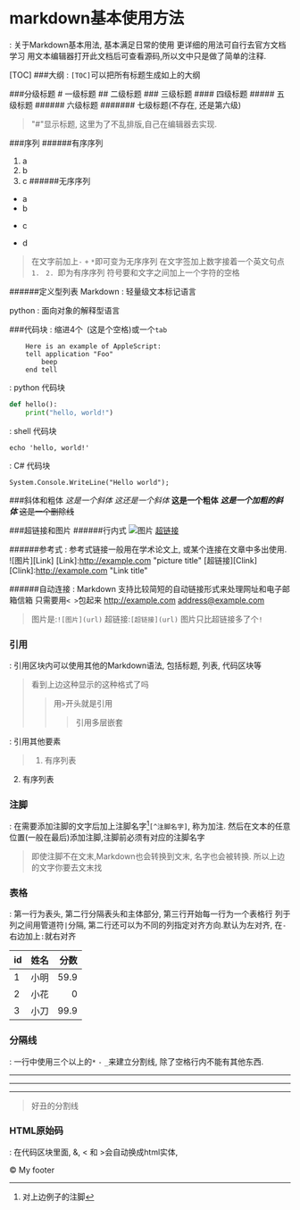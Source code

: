 # markdown基本使用方法
: 关于Markdown基本用法, 基本满足日常的使用
更详细的用法可自行去官方文档学习
用文本编辑器打开此文档后可查看源码,所以文中只是做了简单的注释.

[TOC]
###大纲
:   `[TOC]`可以把所有标题生成如上的大纲

###分级标题
    # 一级标题
    ## 二级标题
    ### 三级标题
    #### 四级标题
    ##### 五级标题
    ###### 六级标题
    ####### 七级标题(不存在, 还是第六级)
> "#"显示标题, 这里为了不乱排版,自己在编辑器去实现.

###序列
######有序序列
1. a
2. b
3. c
######无序序列
* a
* b 
+ c
- d

>在文字前加上`-` `+` `*`即可变为无序序列
>在文字签加上数字接着一个英文句点`1. ` `2. `即为有序序列
>符号要和文字之间加上一个字符的空格

######定义型列表
Markdown
: 轻量级文本标记语言

python
: 面向对象的解释型语言

###代码块
: 缩进4个` `(这是个空格)或一个`tab`

        Here is an example of AppleScript:
        tell application "Foo"
            beep
        end tell
    


: python 代码块
~~~python
def hello():
    print("hello, world!")
~~~

: shell 代码块
~~~shell
echo 'hello, world!'
~~~

: C# 代码块
~~~.net
System.Console.WriteLine("Hello world");
~~~

###斜体和粗体
*这是一个斜体*
_这还是一个斜体_
**这是一个粗体**
***这是一个加粗的斜体***
~~这是一个删除线~~

###超链接和图片
######行内式
![图片](http://example.com "picture title")
[超链接](url "link title")

######参考式
: 参考式链接一般用在学术论文上, 或某个连接在文章中多出使用.
![图片][Link]
[Link]:http://example.com "picture title"
[超链接][Clink]
[Clink]:http://example.com "Link title"

######自动连接
: Markdown 支持比较简短的自动链接形式来处理网址和电子邮箱信箱
只需要用`< >`包起来
<http://example.com>
<address@example.com>
> 图片是:`![图片](url)`
> 超链接:`[超链接](url)`
> 图片只比超链接多了个`!`



### 引用
: 引用区块内可以使用其他的Markdown语法, 包括标题, 列表, 代码区块等
> 看到上边这种显示的这种格式了吗
>> 用`>`开头就是引用
>>> 引用多层嵌套

: 引用其他要素
>1. 有序列表
2. 有序列表


### 注脚
: 在需要添加注脚的文字后加上注脚名字[^name]`[^注脚名字]`, 称为加注. 
然后在文本的任意位置(一般在最后)添加注脚,注脚前必须有对应的注脚名字
[^name]: 对上边例子的注脚

> 即使注脚不在文末,Markdown也会转换到文末, 名字也会被转换.
所以上边的文字你要去文末找

### 表格
: 第一行为表头, 第二行分隔表头和主体部分, 第三行开始每一行为一个表格行
列于列之间用管道符`|`分隔,
第二行还可以为不同的列指定对齐方向.默认为左对齐, 在`-`右边加上`:`就右对齐

|id|姓名|分数|
|-|-|-:|
|1|小明|59.9|
|2|小花|0|
|3|小刀|99.9|

### 分隔线
: 一行中使用三个以上的`*` `-` `_`来建立分割线, 除了空格行内不能有其他东西.
* * * 
************
- - -

> 好丑的分割线

### HTML原始码
: 在代码区块里面, &, < 和 >会自动换成html实体,

<div class="footer">
    © My footer
</div>

